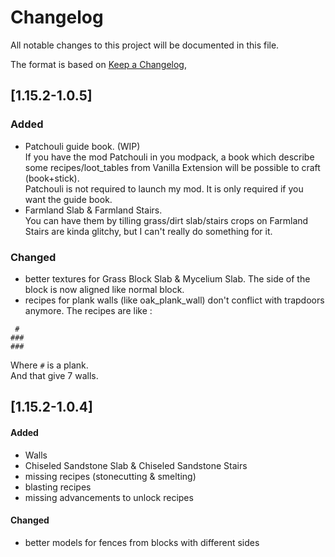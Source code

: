 # Changelog
All notable changes to this project will be documented in this file.  

The format is based on [Keep a Changelog](https://keepachangelog.com/en/1.0.0/),

## [1.15.2-1.0.5]
### Added
- Patchouli guide book. (WIP)  
If you have the mod Patchouli in you modpack, a book which describe some recipes/loot\_tables from Vanilla Extension will be possible to craft (book+stick).  
Patchouli is not required to launch my mod. It is only required if you want the guide book.  
- Farmland Slab & Farmland Stairs.  
You can have them by tilling grass/dirt slab/stairs
crops on Farmland Stairs are kinda glitchy, but I can't really do something for it.

### Changed
- better textures for Grass Block Slab & Mycelium Slab. The side of the block is now aligned like normal block.
- recipes for plank walls (like oak\_plank\_wall) don't conflict with trapdoors anymore.
The recipes are like :  
```
 # 
###
###
```
Where `#` is a plank.  
And that give 7 walls.


## [1.15.2-1.0.4]
#### Added
- Walls
- Chiseled Sandstone Slab & Chiseled Sandstone Stairs
- missing recipes (stonecutting & smelting)
- blasting recipes
- missing advancements to unlock recipes

#### Changed
- better models for fences from blocks with different sides